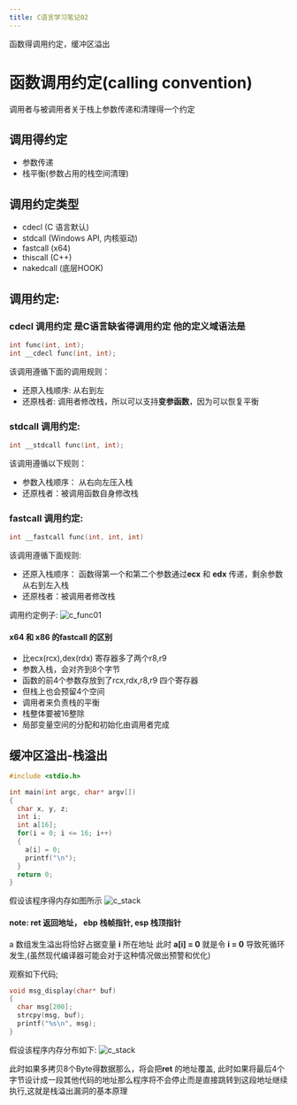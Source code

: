 ```yaml
---
title: C语言学习笔记02
---
```

函数得调用约定，缓冲区溢出

<!-- inline, static,  函数设计常见问题与注意事项，指针，二级指针 -->

<!--more-->

# 函数调用约定(**calling convention**)

调用者与被调用者关于栈上参数传递和清理得一个约定

## 调用得约定

+ 参数传递
+ 栈平衡(参数占用的栈空间清理)

## 调用约定类型

+ cdecl (C 语言默认)
+ stdcall (Windows API, 内核驱动)
+ fastcall (x64)
+ thiscall (C++)
+ nakedcall (底层HOOK)

## 调用约定:

### cdecl 调用约定 是C语言缺省得调用约定 他的定义域语法是

```c
int func(int, int);
int __cdecl func(int, int);
```

该调用遵循下面的调用规则：

+ 还原入栈顺序: 从右到左
+ 还原栈者: 调用者修改栈，所以可以支持**变参函数**，因为可以恢复平衡

### stdcall 调用约定:

```c
int __stdcall func(int, int);
```

该调用遵循以下规则：

+ 参数入栈顺序： 从右向左压入栈
+ 还原栈者：被调用函数自身修改栈

### fastcall 调用约定:

```c
int __fastcall func(int, int, int)
```

该调用遵循下面规则:

+ 还原入栈顺序： 函数得第一个和第二个参数通过**ecx** 和 **edx** 传递，剩余参数从右到左入栈
+ 还原栈者：被调用者修改栈

调用约定例子:
![c_func01](/images/c/02/c_func01.png)


#### x64 和 x86 的fastcall 的区别

+ 比ecx(rcx),dex(rdx) 寄存器多了两个r8,r9
+ 参数入栈，会对齐到8个字节
+ 函数的前4个参数存放到了rcx,rdx,r8,r9 四个寄存器
+ 但栈上也会预留4个空间
+ 调用者来负责栈的平衡
+ 栈整体要被16整除
+ 局部变量空间的分配和初始化由调用者完成


## 缓冲区溢出-栈溢出

```cpp
#include <stdio.h>

int main(int argc, char* argv[])
{
  char x, y, z;
  int i;
  int a[16];
  for(i = 0; i <= 16; i++)
  {
    a[i] = 0;
    printf("\n");
  }
  return 0;
}

```

假设该程序得内存如图所示
![c_stack](/images/c/02/c_stack01.jpg)

#### note: ret 返回地址， ebp 栈帧指针, esp 栈顶指针

a 数组发生溢出将恰好占据变量 **i** 所在地址 此时 **a[i] = 0** 就是令 **i = 0**
导致死循环发生,(虽然现代编译器可能会对于这种情况做出预警和优化)

观察如下代码;

```c
void msg_display(char* buf)
{
  char msg[200];
  strcpy(msg, buf);
  printf("%s\n", msg);
}
```

假设该程序内存分布如下:
![c_stack](/images/c/02/c_stack01.jpg)

此时如果多拷贝8个Byte得数据那么，将会把**ret** 的地址覆盖, 此时如果将最后4个字节设计成一段其他代码的地址那么程序将不会停止而是直接跳转到这段地址继续执行,这就是栈溢出漏洞的基本原理
